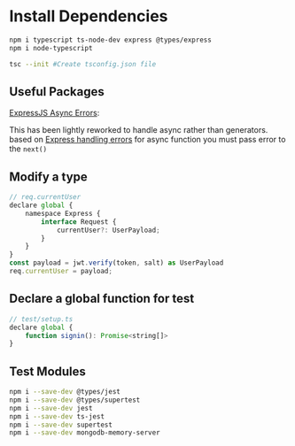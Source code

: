 # Install Dependencies

```bash
npm i typescript ts-node-dev express @types/express
npm i node-typescript

tsc --init #Create tsconfig.json file
```




## Useful Packages

[ExpressJS Async Errors](https://www.npmjs.com/package/express-async-errors):

This has been lightly reworked to handle async rather than generators. based on [Express handling errors](http://expressjs.com/en/guide/error-handling.html) for async function you must pass error to the `next()`



## Modify a type
```js
// req.currentUser
declare global {
    namespace Express {
        interface Request {
            currentUser?: UserPayload;
        }
    }
}
const payload = jwt.verify(token, salt) as UserPayload
req.currentUser = payload;
```



## Declare a global function for test
```js
// test/setup.ts
declare global {
    function signin(): Promise<string[]>
}
```

## Test Modules
```bash
npm i --save-dev @types/jest
npm i --save-dev @types/supertest
npm i --save-dev jest
npm i --save-dev ts-jest
npm i --save-dev supertest
npm i --save-dev mongodb-memory-server
```